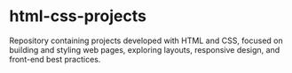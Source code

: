 # html-css-projects
Repository containing projects developed with HTML and CSS, focused on building and styling web pages, exploring layouts, responsive design, and front-end best practices.
